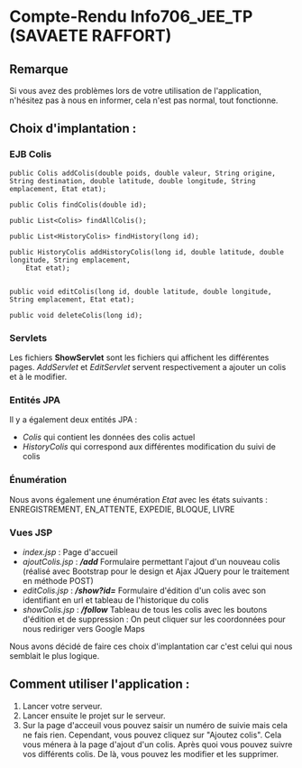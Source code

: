 # Compte-Rendu Info706_JEE_TP (SAVAETE RAFFORT)

## Remarque

Si vous avez des problèmes lors de votre utilisation de l'application, n'hésitez pas à nous
en informer, cela n'est pas normal, tout fonctionne.

## Choix d'implantation :


### EJB Colis

```
public Colis addColis(double poids, double valeur, String origine, String destination, double latitude, double longitude, String emplacement, Etat etat);
	
public Colis findColis(double id);

public List<Colis> findAllColis();

public List<HistoryColis> findHistory(long id);

public HistoryColis addHistoryColis(long id, double latitude, double longitude, String emplacement,
    Etat etat);


public void editColis(long id, double latitude, double longitude, String emplacement, Etat etat);

public void deleteColis(long id);
 ```

### Servlets

Les fichiers **ShowServlet** sont les fichiers qui affichent les différentes pages.
_AddServlet_ et _EditServlet_ servent respectivement a ajouter un colis et à le modifier.

### Entités JPA

Il y a également deux entités JPA :
- _Colis_  qui contient les données des colis actuel
- _HistoryColis_ qui correspond aux différentes modification du suivi de colis

### Énumération

Nous avons également une énumération _Etat_ avec les états suivants : ENREGISTREMENT, EN_ATTENTE, EXPEDIE, BLOQUE, LIVRE

### Vues JSP

- _index.jsp_ : Page d'accueil
- _ajoutColis.jsp_ : **_/add_** Formulaire permettant l'ajout d'un nouveau colis (réalisé avec Bootstrap pour le design et Ajax JQuery pour le traitement en méthode POST)
- _editColis.jsp_ : **_/show?id=_** Formulaire d'édition d'un colis avec son identifiant en url et tableau de l'historique du colis
- _showColis.jsp_ : **_/follow_** Tableau de tous les colis avec les boutons d'édition et de suppression : On peut cliquer sur les coordonnées pour nous rediriger vers Google Maps



Nous avons décidé de faire ces choix d'implantation car c'est celui qui nous semblait le plus logique.


## Comment utiliser l'application :

1. Lancer votre serveur.
2. Lancer ensuite le projet sur le serveur. 
3. Sur la page d'acceuil vous pouvez saisir un numéro de suivie mais cela ne fais rien. Cependant, vous pouvez
cliquez sur "Ajoutez colis". Cela vous ménera à la page d'ajout d'un colis. Après quoi
vous pouvez suivre vos différents colis. De là, vous pouvez les modifier et les supprimer.
